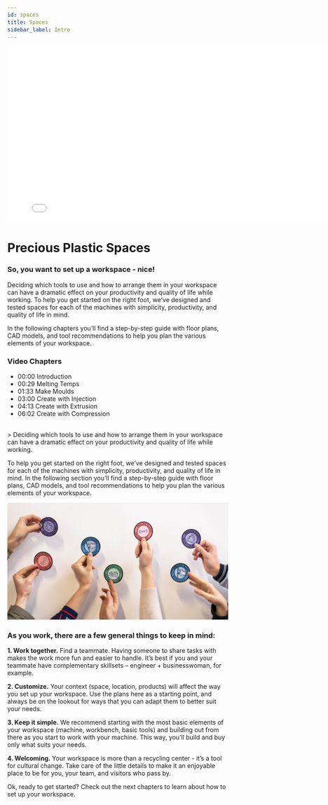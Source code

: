 ```yaml
---
id: spaces
title: Spaces
sidebar_label: Intro
---
```


<div class="videocontainer">
  <iframe width="800" height="400" src="blank" frameborder="0" allow="accelerometer; autoplay; encrypted-media; gyroscope; picture-in-picture" allowfullscreen></iframe>
</div>

<style>
:root {
  --highlight: #ffe084;
  --hover: #ffe084;
}
</style>

# Precious Plastic Spaces 

<div class="videoChapters">
<div class="videoChaptersMain">

### So, you want to set up a workspace - nice! 

Deciding which tools to use and how to arrange them in your workspace can have a dramatic effect on your productivity and quality of life while working. To help you get started on the right foot, we’ve designed and tested spaces for each of the machines with simplicity, productivity, and quality of life in mind. 

In the following chapters you’ll find a step-by-step guide with floor plans, CAD models, and tool recommendations to help you plan the various elements of your workspace. 



</div>
<div class="videoChaptersSidebar">

### Video Chapters

- 00:00 Introduction 
- 00:29 Melting Temps 
- 01:33 Make Moulds 
- 03:00 Create with Injection 
- 04:13 Create with Extrusion 
- 06:02 Create with Compression



</div>
</div>

<br>
> Deciding which tools to use and how to arrange them in your workspace can have a dramatic effect on your productivity and quality of life while working. 

To help you get started on the right foot, we’ve designed and tested spaces for each of the machines with simplicity, productivity, and quality of life in mind. In the following section you’ll find a step-by-step guide with floor plans, CAD models, and tool recommendations to help you plan the various elements of your workspace. 

![Community Badges](assets/comm_badges.jpg)

### As you work, there are a few general things to keep in mind:

<b>1. Work together.</b> Find a teammate. Having someone to share tasks with makes the work more fun and easier to handle. It’s best if you and your teammate have complementary skillsets – engineer + businesswoman, for example.

<b>2. Customize.</b> Your context (space, location, products) will affect the way you set up your workspace. Use the plans here as a starting point, and always be on the lookout for ways that you can adapt them to better suit your needs.


<b>3. Keep it simple.</b> We recommend starting with the most basic elements of your workspace (machine, workbench, basic tools) and building out from there as you start to work with your machine. This way, you’ll build and buy only what suits your needs.

<b>4. Welcoming.</b> Your workspace is more than a recycling center - it’s a tool for cultural change. Take care of the little details to make it an enjoyable place to be for you, your team, and visitors who pass by.

Ok, ready to get started? Check out the next chapters to learn about how to set up your workspace.
